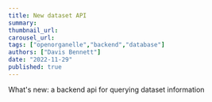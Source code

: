 ```yaml
---
title: New dataset API
summary: 
thumbnail_url: 
carousel_url: 
tags: ["openorganelle","backend","database"]
authors: ["Davis Bennett"]
date: "2022-11-29"
published: true
---
```

What's new: a backend api for querying dataset information
